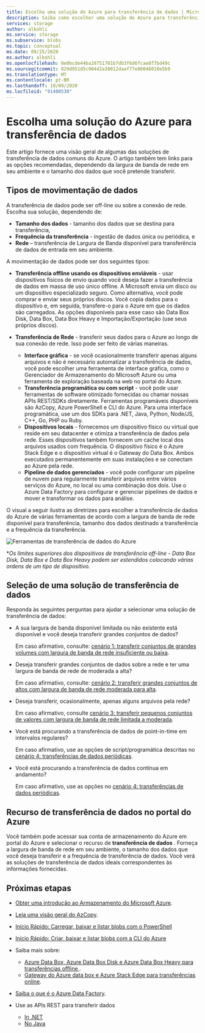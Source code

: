 ```yaml
---
title: Escolha uma solução do Azure para transferência de dados | Microsoft Docs
description: Saiba como escolher uma solução do Azure para transferência de dados com base em tamanhos de dados e largura de banda de rede disponível em seu ambiente.
services: storage
author: alkohli
ms.service: storage
ms.subservice: blobs
ms.topic: conceptual
ms.date: 09/25/2020
ms.author: alkohli
ms.openlocfilehash: 0e0bcde44ba28751761b7db3f6d6fcae8f7bd49c
ms.sourcegitcommit: 829d951d5c90442a38012daaf77e86046018e5b9
ms.translationtype: MT
ms.contentlocale: pt-BR
ms.lasthandoff: 10/09/2020
ms.locfileid: "91400530"
---
```

# <a name="choose-an-azure-solution-for-data-transfer"></a>Escolha uma solução do Azure para transferência de dados

Este artigo fornece uma visão geral de algumas das soluções de transferência de dados comuns do Azure. O artigo também tem links para as opções recomendadas, dependendo da largura de banda de rede em seu ambiente e o tamanho dos dados que você pretende transferir.

## <a name="types-of-data-movement"></a>Tipos de movimentação de dados

A transferência de dados pode ser off-line ou sobre a conexão de rede. Escolha sua solução, dependendo de:

- **Tamanho dos dados** - tamanho dos dados que se destina para transferência,
- **Frequência da transferência** - ingestão de dados única ou periódica, e
- **Rede** – transferência de Largura de Banda disponível para transferência de dados de entrada em seu ambiente.

A movimentação de dados pode ser dos seguintes tipos:

- **Transferência offline usando os dispositivos enviáveis** - usar dispositivos físicos de envio quando você deseja fazer a transferência de dados em massa de uso único offline. A Microsoft envia um disco ou um dispositivo especializado seguro. Como alternativa, você pode comprar e enviar seus próprios discos. Você copia dados para o dispositivo e, em seguida, transfere-o para o Azure em que os dados são carregados.  As opções disponíveis para esse caso são Data Box Disk, Data Box, Data Box Heavy e Importação/Exportação (use seus próprios discos).

- **Transferência de Rede** - transferir seus dados para o Azure ao longo de sua conexão de rede. Isso pode ser feito de várias maneiras.

    - **Interface gráfica** - se você ocasionalmente transferir apenas alguns arquivos e não é necessário automatizar a transferência de dados, você pode escolher uma ferramenta de interface gráfica, como o Gerenciador de Armazenamento do Microsoft Azure ou uma ferramenta de exploração baseada na web no portal do Azure.
    - **Transferência programática ou com script** - você pode usar ferramentas de software otimizado fornecidas ou chamar nossas APIs REST/SDKs diretamente. Ferramentas programáveis disponíveis são AzCopy, Azure PowerShell e CLI do Azure. Para uma interface programática, use um dos SDKs para .NET, Java, Python, Node/JS, C++, Go, PHP ou Ruby.
    - **Dispositivos locais** - fornecemos um dispositivo físico ou virtual que reside em seu datacenter e otimiza a transferência de dados pela rede. Esses dispositivos também fornecem um cache local dos arquivos usados com frequência. O dispositivo físico é o Azure Stack Edge e o dispositivo virtual é o Gateway do Data Box. Ambos executados permanentemente em suas instalações e se conectam ao Azure pela rede.
    - **Pipeline de dados gerenciados** - você pode configurar um pipeline de nuvem para regularmente transferir arquivos entre vários serviços do Azure, no local ou uma combinação dos dois. Use o Azure Data Factory para configurar e gerenciar pipelines de dados e mover e transformar os dados para análise.

O visual a seguir ilustra as diretrizes para escolher a transferência de dados do Azure de várias ferramentas de acordo com a largura de banda de rede disponível para transferência, tamanho dos dados destinado a transferência e a frequência da transferência.

![Ferramentas de transferência de dados do Azure](media/storage-choose-data-transfer-solution/azure-data-transfer-options-3.png)

**Os limites superiores dos dispositivos de transferência off-line - Data Box Disk, Data Box e Data Box Heavy podem ser estendidos colocando várias ordens de um tipo de dispositivo.*

## <a name="selecting-a-data-transfer-solution"></a>Seleção de uma solução de transferência de dados

Responda às seguintes perguntas para ajudar a selecionar uma solução de transferência de dados:

- A sua largura de banda disponível limitada ou não existente está disponível e você deseja transferir grandes conjuntos de dados?
  
    Em caso afirmativo, consulte: [cenário 1: transferir conjuntos de grandes volumes com largura de banda de rede insuficiente ou baixa](storage-solution-large-dataset-low-network.md).
- Deseja transferir grandes conjuntos de dados sobre a rede e ter uma largura de banda de rede de moderada a alta?

    Em caso afirmativo, consulte: [cenário 2: transferir grandes conjuntos de altos com largura de banda de rede moderada para alta](storage-solution-large-dataset-moderate-high-network.md).
- Deseja transferir, ocasionalmente, apenas alguns arquivos pela rede?

    Em caso afirmativo, consulte [cenário 3: transferir pequenos conjuntos de valores com largura de banda de rede limitada a moderada](storage-solution-small-dataset-low-moderate-network.md).
- Você está procurando a transferência de dados de point-in-time em intervalos regulares?

    Em caso afirmativo, use as opções de script/programática descritas no [cenário 4: transferências de dados periódicas](storage-solution-periodic-data-transfer.md).
- Você está procurando a transferência de dados contínua em andamento?

    Em caso afirmativo, use as opções no [cenário 4: transferências de dados periódicas](storage-solution-periodic-data-transfer.md).

## <a name="data-transfer-feature-in-azure-portal"></a>Recurso de transferência de dados no portal do Azure

Você também pode acessar sua conta de armazenamento do Azure em portal do Azure e selecionar o recurso de **transferência de dados** . Forneça a largura de banda de rede em seu ambiente, o tamanho dos dados que você deseja transferir e a frequência de transferência de dados. Você verá as soluções de transferência de dados ideais correspondentes às informações fornecidas. 

## <a name="next-steps"></a>Próximas etapas

- [Obter uma introdução ao Armazenamento do Microsoft Azure](https://azure.microsoft.com/resources/videos/introduction-to-microsoft-azure-storage-explorer/).
- [Leia uma visão geral do AzCopy](https://docs.microsoft.com/azure/storage/common/storage-use-azcopy-v10).
- [Início Rápido: Carregar, baixar e listar blobs com o PowerShell](../blobs/storage-quickstart-blobs-powershell.md)
- [Início Rápido: Criar, baixar e listar blobs com a CLI do Azure](../blobs/storage-quickstart-blobs-cli.md)
- Saiba mais sobre:

    - [Azure Data Box, Azure Data Box Disk e Azure Data Box Heavy para transferências offline ](https://docs.microsoft.com/azure/databox/).
    - [Gateway do Azure data box e Azure Stack Edge para transferências online](https://docs.microsoft.com/azure/databox-online/).
- [Saiba o que é o Azure Data Factory](https://docs.microsoft.com/azure/data-factory/copy-activity-overview).
- Use as APIs REST para transferir dados

    - [In .NET](https://docs.microsoft.com/dotnet/api/overview/azure/storage)
    - [No Java](https://docs.microsoft.com/java/api/overview/azure/storage)
